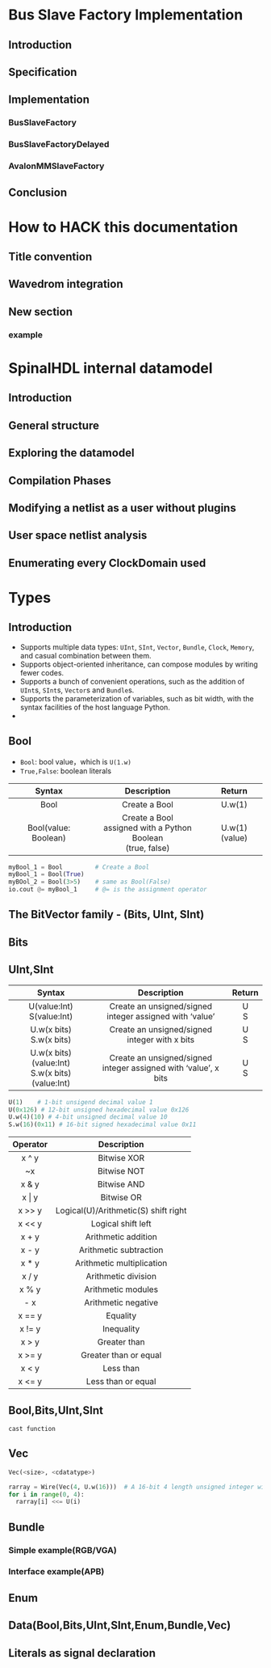 # Bus Slave Factory Implementation
## Introduction
## Specification
## Implementation
### BusSlaveFactory
### BusSlaveFactoryDelayed
### AvalonMMSlaveFactory
## Conclusion


# How to HACK this documentation
## Title convention
## Wavedrom integration
## New section
### example


# SpinalHDL internal datamodel
## Introduction
## General structure
## Exploring the datamodel
## Compilation Phases
## Modifying a netlist as a user without plugins
## User space netlist analysis
## Enumerating every ClockDomain used



# Types
## Introduction

- Supports multiple data types: `UInt`, `SInt`, `Vector`, `Bundle`, `Clock`, `Memory`, and casual combination between them.
- Supports object-oriented inheritance, can compose modules by writing fewer codes.
- Supports a bunch of convenient operations, such as the addition of `UInt`s, `SInt`s, `Vector`s and `Bundle`s.
- Supports the parameterization of variables, such as bit width, with the syntax facilities of the host language Python.
- 
## Bool

* `Bool`: bool value，which is `U(1.w)`
* `True,False`: boolean literals

|        Syntax        |                             Description                              |    Return     |
|:--------------------:|:--------------------------------------------------------------------:|:-------------:|
|         Bool         |                            Create a Bool                             |    U.w(1)     |
| Bool(value: Boolean) | Create a Bool <br/>assigned with a Python Boolean<br/> (true, false) | U.w(1)(value) |

```python
myBool_1 = Bool         # Create a Bool
myBool_1 = Bool(True)
myBOol_2 = Bool(3>5)    # same as Bool(False)
io.cout @= myBool_1     # @= is the assignment operator
```


## The BitVector family - (Bits, UInt, SInt)
## Bits
## UInt,SInt

|                      Syntax                       |                             Description                              |    Return    |
|:-------------------------------------------------:|:--------------------------------------------------------------------:|:------------:|
|           U(value:Int)<br/>S(value:Int)           |     Create an unsigned/signed <br/>integer assigned with ‘value’     |   U<br/>S    |
|            U.w(x bits)<br/>S.w(x bits)            |          Create an unsigned/signed <br/>integer with x bits          |   U<br/>S    |
| U.w(x bits)(value:Int)<br/>S.w(x bits)(value:Int) | Create an unsigned/signed <br/>integer assigned with ‘value’, x bits |   U<br/>S    |

```python
U(1)	# 1-bit unsigend decimal value 1
U(0x126) # 12-bit unsigned hexadecimal value 0x126
U.w(4)(10) # 4-bit unsigned decimal value 10
S.w(16)(0x11) # 16-bit signed hexadecimal value 0x11
```
|  Operator  |              Description              |
|:----------:|:-------------------------------------:|
|   x ^ y    |              Bitwise XOR              |
|     ~x     |              Bitwise NOT              |
|   x & y    |              Bitwise AND              |
| x &#124; y |              Bitwise OR               |
|   x >> y   | 	Logical(U)/Arithmetic(S) shift right |
|   x << y   |          	Logical shift left          |
|   x + y    |          Arithmetic addition          |
|   x - y    |        Arithmetic subtraction         |
|   x * y    |       Arithmetic multiplication       |
|   x / y    |          Arithmetic division          |
|   x % y    |          Arithmetic modules           |
|    - x     |          Arithmetic negative          |
|   x == y   |               Equality                |  
|   x != y   |              Inequality               |
|   x > y    |             Greater than              |
|   x >= y   |         Greater than or equal         |
|   x < y    |              	Less than               |
|   x <= y   |          	Less than or equal          |

## Bool,Bits,UInt,SInt
`cast function`
## Vec

```python
Vec(<size>, <cdatatype>)
```
```python
rarray = Wire(Vec(4, U.w(16)))	# A 16-bit 4 length unsigned integer wire array
for i in range(0, 4):
  rarray[i] <<= U(i)
```

## Bundle
### Simple example(RGB/VGA)
### Interface example(APB)
## Enum
## Data(Bool,Bits,UInt,SInt,Enum,Bundle,Vec)
## Literals as signal declaration